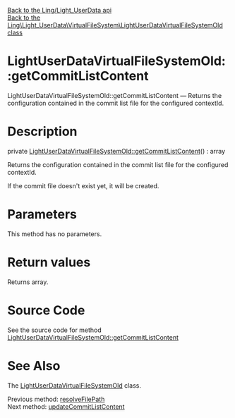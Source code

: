 [Back to the Ling/Light_UserData api](https://github.com/lingtalfi/Light_UserData/blob/master/doc/api/Ling/Light_UserData.md)<br>
[Back to the Ling\Light_UserData\VirtualFileSystem\LightUserDataVirtualFileSystemOld class](https://github.com/lingtalfi/Light_UserData/blob/master/doc/api/Ling/Light_UserData/VirtualFileSystem/LightUserDataVirtualFileSystemOld.md)


LightUserDataVirtualFileSystemOld::getCommitListContent
================



LightUserDataVirtualFileSystemOld::getCommitListContent — Returns the configuration contained in the commit list file for the configured contextId.




Description
================


private [LightUserDataVirtualFileSystemOld::getCommitListContent](https://github.com/lingtalfi/Light_UserData/blob/master/doc/api/Ling/Light_UserData/VirtualFileSystem/LightUserDataVirtualFileSystemOld/getCommitListContent.md)() : array




Returns the configuration contained in the commit list file for the configured contextId.

If the commit file doesn't exist yet, it will be created.




Parameters
================

This method has no parameters.


Return values
================

Returns array.








Source Code
===========
See the source code for method [LightUserDataVirtualFileSystemOld::getCommitListContent](https://github.com/lingtalfi/Light_UserData/blob/master/VirtualFileSystem/LightUserDataVirtualFileSystemOld.php#L618-L633)


See Also
================

The [LightUserDataVirtualFileSystemOld](https://github.com/lingtalfi/Light_UserData/blob/master/doc/api/Ling/Light_UserData/VirtualFileSystem/LightUserDataVirtualFileSystemOld.md) class.

Previous method: [resolveFilePath](https://github.com/lingtalfi/Light_UserData/blob/master/doc/api/Ling/Light_UserData/VirtualFileSystem/LightUserDataVirtualFileSystemOld/resolveFilePath.md)<br>Next method: [updateCommitListContent](https://github.com/lingtalfi/Light_UserData/blob/master/doc/api/Ling/Light_UserData/VirtualFileSystem/LightUserDataVirtualFileSystemOld/updateCommitListContent.md)<br>

